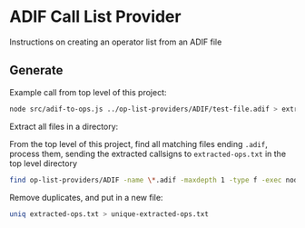 # ADIF Call List Provider

Instructions on creating an operator list from an ADIF file

## Generate

Example call from top level of this project:

```bash
node src/adif-to-ops.js ../op-list-providers/ADIF/test-file.adif > extracted-calls.txt
```

Extract all files in a directory:

From the top level of this project, find all matching files ending `.adif`, process them, sending the extracted callsigns to `extracted-ops.txt` in the top level directory

```bash
find op-list-providers/ADIF -name \*.adif -maxdepth 1 -type f -exec node src/adif-to-ops.js ../{} >> extracted-ops.txt \;
```

Remove duplicates, and put in a new file:

```bash
uniq extracted-ops.txt > unique-extracted-ops.txt
```
